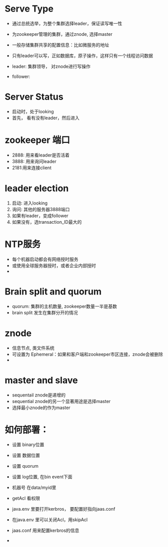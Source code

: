 # Serve Type
- 通过总统选举，为整个集群选择leader，保证读写唯一性
- 为zookeeper管理的集群，通过znode, 选择master
- 一般存储集群共享的配置信息：比如微服务的地址
- 只有leader可以写，正如数据库，原子操作，这样只有一个线程访问数据

- leader: 集群领导， 对znode进行写操作
- follower: 


# Server Status

- 启动时，处于looking
- 首先， 看有没有leader，然后进入


# zookeeper 端口
- 2888: 用来看leader是否活着
- 3888: 用来询问leader
- 2181:用来连接client


# leader election
1. 启动: 进入looking
2. 询问: 其他的服务器3888端口
3. 如果有leader，变成follower
4. 如果没有，选transaction_ID最大的

# NTP服务
- 每个机器启动都会有网络授时服务
- 或使用全球服务器授时，或者企业内部授时
- 

# Brain split and quorum
- quorum: 集群的主机数量, zookeeper数量一半是基数
- brain split 发生在集群分开的情况

# znode
- 信息节点, 类文件系统
- 可设置为 Ephemeral：如果和客户端和zookeeper市区连接，znode会被删除
- 

# master and slave
- sequentail znode是递增的
- sequential znode的另一个显著用途是选择master
- 选择最小znode的作为master




# 如何部署：
- 设置 binary位置
- 设置 数据位置
- 设置 quorum
- 设置 log位置, 在bin event下面
- 机器号 在data/myid里
- getAcl 看权限
- java.env 里要打开kerbros， 要配置好指向jaas.conf
- 在java.env 里可以关闭Acl，用skipAcl
- jaas.conf 用来配置kerbros的信息











- 
